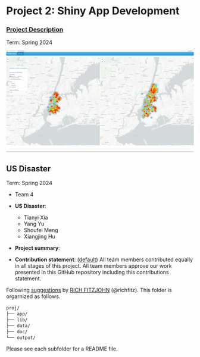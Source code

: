 # Project 2: Shiny App Development

### [Project Description](doc/project2_desc.md)

Term: Spring 2024

![screenshot](doc/figs/map.jpg)

## US Disaster
Term: Spring 2024

+ Team 4
+ **US Disaster**:
	+ Tianyi Xia
	+ Yang Yu
	+ Shoufei Meng
	+ Xiangjing Hu

+ **Project summary**: 

+ **Contribution statement**: ([default](doc/a_note_on_contributions.md)) All team members contributed equally in all stages of this project. All team members approve our work presented in this GitHub repository including this contributions statement. 

Following [suggestions](http://nicercode.github.io/blog/2013-04-05-projects/) by [RICH FITZJOHN](http://nicercode.github.io/about/#Team) (@richfitz). This folder is orgarnized as follows.

```
proj/
├── app/
├── lib/
├── data/
├── doc/
└── output/
```

Please see each subfolder for a README file.

